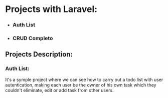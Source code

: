 <h1>Projects with Laravel:</h1>

<ul>
  <li><h3>Auth List</h3></li>
  <li><h3>CRUD Completo</h3></li>
</ul>


<h2>Projects Description:</h2>

<h3>Auth List:</h3>

<p>It's a symple project where we can see how to carry out a todo list with user autentication, making each user be the owner of his own task which they couldn't eliminate, edit or add task from other users.</p>

